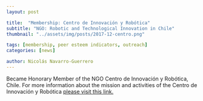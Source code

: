 ```yaml
---
layout: post

title:  "Membership: Centro de Innovación y Robótica"
subtitle: "NGO: Robotic and Technological Innovation in Chile"
thumbnail: "../assets/img/posts/2017-12-centro.png"

tags: [membership, peer esteem indicators, outreach]
categories: [news]

author: Nicolás Navarro-Guerrero
---
```


Became Honorary Member of the NGO Centro de Innovación y Robótica, Chile. For more information about the mission and activities of the Centro de Innovación y Robótica <a href="https://www.innovacionyrobotica.com/" target="_blank">please visit this link.</a>

<!--more-->


